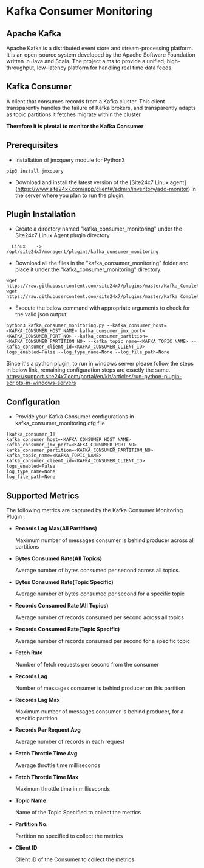 # **Kafka Consumer Monitoring**

## Apache Kafka

Apache Kafka is a distributed event store and stream-processing platform. It is an open-source system developed by the Apache Software Foundation written in Java and Scala. The project aims to provide a unified, high-throughput, low-latency platform for handling real time data feeds.

## Kafka Consumer

A client that consumes records from a Kafka cluster. This client transparently handles the failure of Kafka brokers, and transparently adapts as topic partitions it fetches migrate within the cluster

**Therefore it is pivotal to monitor the Kafka Consumer**

## Prerequisites
 - Installation of jmxquery module for Python3
```
pip3 install jmxquery
```

 - Download and install the latest version of the [Site24x7 Linux agent] (https://www.site24x7.com/app/client#/admin/inventory/add-monitor) in the server where you plan to run the plugin.

## Plugin Installation

- Create a directory named "kafka_consumer_monitoring" under the Site24x7 Linux Agent plugin directory

```
  Linux    ->   /opt/site24x7/monagent/plugins/kafka_consumer_monitoring
```

 - Download all the files in the "kafka_consumer_monitoring" folder and place it under the "kafka_consumer_monitoring" directory. 

```
wget https://raw.githubusercontent.com/site24x7/plugins/master/Kafka_Complete_Monitoring/Kafka_Consumer_Monitoring/kafka_consumer_monitoring.py
wget https://raw.githubusercontent.com/site24x7/plugins/master/Kafka_Complete_Monitoring/Kafka_Consumer_Monitoring/kafka_consumer_monitoring.cfg
```

- Execute the below command with appropriate arguments to check for the valid json output:

```
python3 kafka_consumer_monitoring.py --kafka_consumer_host=<KAFKA_CONSUMER_HOST_NAME> kafka_consumer_jmx_port=<KAFKA_CONSUMER_PORT_NO> --kafka_consumer_partition=<KAFKA_CONSUMER_PARTITION_NO> --kafka_topic_name=<KAFKA_TOPIC_NAME> --kafka_consumer_client_id=<KAFKA_CONSUMER_CLIENT_ID> --logs_enabled=False --log_type_name=None --log_file_path=None
```
Since it's a python plugin, to run in windows server please follow the steps in below link, remaining configuration steps are exactly the same.
https://support.site24x7.com/portal/en/kb/articles/run-python-plugin-scripts-in-windows-servers


## Configuration

- Provide your Kafka Consumer configurations in kafka_consumer_monitoring.cfg file

```
[kafka_consumer_1]
kafka_consumer_host=<KAFKA_CONSUMER_HOST_NAME>
kafka_consumer_jmx_port=<KAFKA_CONSUMER_PORT_NO>
kafka_consumer_partition=<KAFKA_CONSUMER_PARTITION_NO>
kafka_topic_name=<KAFKA_TOPIC_NAME>
kafka_consumer_client_id=<KAFKA_CONSUMER_CLIENT_ID>
logs_enabled=False
log_type_name=None
log_file_path=None

```

## Supported Metrics
The following metrics are captured by the Kafka Consumer Monitoring Plugin :

- **Records Lag Max(All Partitions)**
    
    Maximum number of messages consumer is behind producer across all partitions

- **Bytes Consumed Rate(All Topics)**
    
    Average number of bytes consumed per second across all topics.

- **Bytes Consumed Rate(Topic Specific)**

    Average number of bytes consumed per second for a specific topic

- **Records Consumed Rate(All Topics)**

    Average number of records consumed per second across all topics

- **Records Consumed Rate(Topic Specific)**

    Average number of records consumed per second for a specific topic

- **Fetch Rate**

    Number of fetch requests per second from the consumer

- **Records Lag**

    Number of messages consumer is behind producer on this partition

- **Records Lag Max**

    Maximum number of messages consumer is behind producer, for a specific partition

- **Records Per Request Avg**

    Average number of records in each request

- **Fetch Throttle Time Avg**

    Average throttle time milliseconds

- **Fetch Throttle Time Max**

    Maximum throttle time in milliseconds
- **Topic Name**

    Name of the Topic Specified to collect the metrics

- **Partition No.**

    Partition no specified to collect the metrics

- **Client ID**
    
    Client ID of the Consumer to collect the metrics

